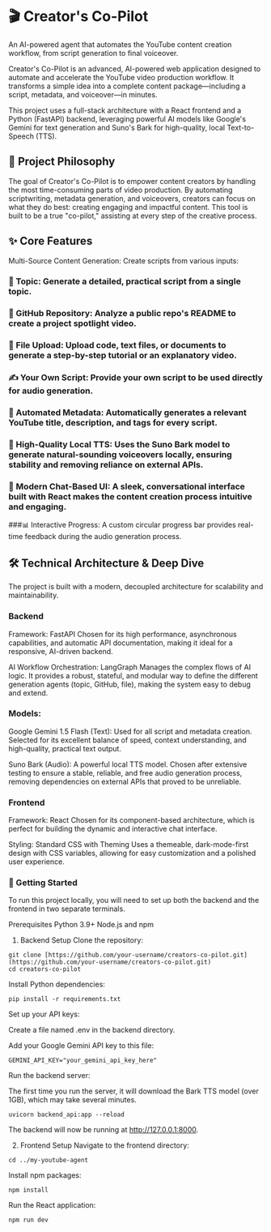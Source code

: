 # 🎬 Creator's Co-Pilot
An AI-powered agent that automates the YouTube content creation workflow, from script generation to final voiceover.

Creator's Co-Pilot is an advanced, AI-powered web application designed to automate and accelerate the YouTube video production workflow. It transforms a simple idea into a complete content package—including a script, metadata, and voiceover—in minutes.

This project uses a full-stack architecture with a React frontend and a Python (FastAPI) backend, leveraging powerful AI models like Google's Gemini for text generation and Suno's Bark for high-quality, local Text-to-Speech (TTS).

## 🌟 Project Philosophy
The goal of Creator's Co-Pilot is to empower content creators by handling the most time-consuming parts of video production. By automating scriptwriting, metadata generation, and voiceovers, creators can focus on what they do best: creating engaging and impactful content. This tool is built to be a true "co-pilot," assisting at every step of the creative process.

## ✨ Core Features
Multi-Source Content Generation: Create scripts from various inputs:

### 📝 Topic: Generate a detailed, practical script from a single topic.

### 🐙 GitHub Repository: Analyze a public repo's README to create a project spotlight video.

### 📄 File Upload: Upload code, text files, or documents to generate a step-by-step tutorial or an explanatory video.

### ✍️ Your Own Script: Provide your own script to be used directly for audio generation.

### 🤖 Automated Metadata: Automatically generates a relevant YouTube title, description, and tags for every script.

### 🎤 High-Quality Local TTS: Uses the Suno Bark model to generate natural-sounding voiceovers locally, ensuring stability and removing reliance on external APIs.

### 💬 Modern Chat-Based UI: A sleek, conversational interface built with React makes the content creation process intuitive and engaging.

###📊 Interactive Progress: A custom circular progress bar provides real-time feedback during the audio generation process.

## 🛠️ Technical Architecture & Deep Dive
The project is built with a modern, decoupled architecture for scalability and maintainability.

### Backend
Framework: FastAPI
Chosen for its high performance, asynchronous capabilities, and automatic API documentation, making it ideal for a responsive, AI-driven backend.

AI Workflow Orchestration: LangGraph
Manages the complex flows of AI logic. It provides a robust, stateful, and modular way to define the different generation agents (topic, GitHub, file), making the system easy to debug and extend.

### Models:

Google Gemini 1.5 Flash (Text): Used for all script and metadata creation. Selected for its excellent balance of speed, context understanding, and high-quality, practical text output.

Suno Bark (Audio): A powerful local TTS model. Chosen after extensive testing to ensure a stable, reliable, and free audio generation process, removing dependencies on external APIs that proved to be unreliable.

### Frontend
Framework: React
Chosen for its component-based architecture, which is perfect for building the dynamic and interactive chat interface.

Styling: Standard CSS with Theming
Uses a themeable, dark-mode-first design with CSS variables, allowing for easy customization and a polished user experience.

### 🚀 Getting Started
To run this project locally, you will need to set up both the backend and the frontend in two separate terminals.

Prerequisites
Python 3.9+
Node.js and npm

1. Backend Setup
Clone the repository:
```
git clone [https://github.com/your-username/creators-co-pilot.git](https://github.com/your-username/creators-co-pilot.git)
cd creators-co-pilot
```
Install Python dependencies:
```
pip install -r requirements.txt
```
Set up your API keys:

Create a file named .env in the backend directory.

Add your Google Gemini API key to this file:
```
GEMINI_API_KEY="your_gemini_api_key_here"
```
Run the backend server:

The first time you run the server, it will download the Bark TTS model (over 1GB), which may take several minutes.
```
uvicorn backend_api:app --reload
```
The backend will now be running at http://127.0.0.1:8000.

2. Frontend Setup
Navigate to the frontend directory:
```
cd ../my-youtube-agent
```
Install npm packages:
```
npm install
```
Run the React application:
```
npm run dev
```
